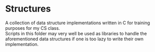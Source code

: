 # Structures
A collection of data structure implementations written in C for training purposes for my CS class.<br>
Scripts in this folder may very well be used as libraries to handle the aforementioned data structures if one is too lazy to write their own implementation.
